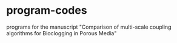 # program-codes
programs for the manuscript "Comparison of multi-scale coupling algorithms for Bioclogging in Porous Media"
